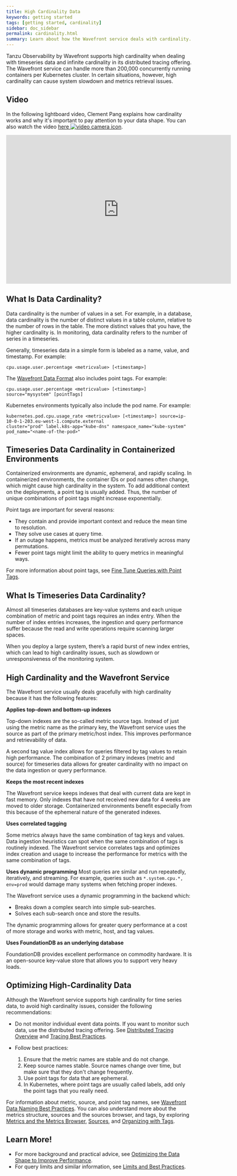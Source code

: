 ```yaml
---
title: High Cardinality Data
keywords: getting started
tags: [getting started, cardinality]
sidebar: doc_sidebar
permalink: cardinality.html
summary: Learn about how the Wavefront service deals with cardinality.
---
```

Tanzu Observability by Wavefront supports high cardinality when dealing with timeseries data and infinite cardinality in its distributed tracing offering.  The Wavefront service can handle more than 200,000 concurrently running containers per Kubernetes cluster. In certain situations, however, high cardinality can cause system slowdown and metrics retrieval issues.

## Video

In the following lightboard video, Clement Pang explains how cardinality works and why it's important to pay attention to your data shape. You can also watch the video <a href="https://vmwaretv.vmware.com/media/t/1_824wsz3p" target="_blank">here <img src="/images/video_camera.png" alt="video camera icon"/></a>.


<p>
<iframe id="kmsembed-1_824wsz3p" width="608" height="402" src="https://vmwaretv.vmware.com/embed/secure/iframe/entryId/1_824wsz3p/uiConfId/49694343/pbc/252649793/st/0" class="kmsembed" allowfullscreen webkitallowfullscreen mozAllowFullScreen allow="autoplay *; fullscreen *; encrypted-media *" referrerPolicy="no-referrer-when-downgrade" frameborder="0" alt="creating dashboards video"></iframe>
</p>

## What Is Data Cardinality?

Data cardinality is the number of values in a set. For example, in a database, data cardinality is the number of distinct values in a table column, relative to the number of rows in the table. The more distinct values that you have, the higher cardinality is. In monitoring, data cardinality refers to the number of series in a timeseries.

Generally, timeseries data in a simple form is labeled as a name, value, and timestamp. For example:

`cpu.usage.user.percentage <metricvalue> [<timestamp>]`

The [Wavefront Data Format](wavefront_data_format.html) also includes point tags. For example:

`cpu.usage.user.percentage <metricvalue> [<timestamp>] source="mysystem" [pointTags]`

Kubernetes environments typically also include the pod name. For example:

```
kubernetes.pod.cpu.usage_rate <metricvalue> [<timestamp>] source=ip-10-0-1-203.eu-west-1.compute.external
cluster="prod" label.k8s-app="kube-dns" namespace_name="kube-system" pod_name="<name-of-the-pod>"
```

## Timeseries Data Cardinality in Containerized Environments

Containerized environments are dynamic, ephemeral, and rapidly scaling. In containerized environments, the container IDs or pod names often change, which might cause high cardinality in the system. To add additional context on the deployments, a point tag is usually added. Thus, the number of unique combinations of point tags might increase exponentially.

Point tags are important for several reasons:

* They contain and provide important context and reduce the mean time to resolution.
* They solve use cases at query time.
* If an outage happens, metrics must be analyzed iteratively across many permutations.
* Fewer point tags might limit the ability to query metrics in meaningful ways.

For more information about point tags, see [Fine Tune Queries with Point Tags](query_language_point_tags.html).

## What Is Timeseries Data Cardinality?

Almost all timeseries databases are key-value systems and each unique combination of metric and point tags requires an index entry. When the number of index entries increases, the ingestion and query performance suffer because the read and write operations require scanning larger spaces.

When you deploy a large system, there’s a rapid burst of new index entries, which can lead to high cardinality issues, such as slowdown or unresponsiveness of the monitoring system.


## High Cardinality and the Wavefront Service


The Wavefront service usually deals gracefully with high cardinality because it has the following features:

**Applies top-down and bottom-up indexes**

Top-down indexes are the so-called metric source tags. Instead of just using the metric name as the primary key, the Wavefront service uses the source as part of the primary metric/host index. This improves performance and retrievability of data.

A second tag value index allows for queries filtered by tag values to retain high performance. The combination of 2 primary indexes (metric and source) for timeseries data allows for greater cardinality with no impact on the data ingestion or query performance.

**Keeps the most recent indexes**

The Wavefront service keeps indexes that deal with current data are kept in fast memory. Only indexes that have not received new data for 4 weeks are moved to older storage. Containerized environments benefit especially from this because of the ephemeral nature of the generated indexes.


**Uses correlated tagging**

Some metrics always have the same combination of tag keys and values. Data ingestion heuristics can spot when the same combination of tags is routinely indexed. The Wavefront service correlates tags and optimizes index creation and usage to increase the performance for metrics with the same combination of tags.

**Uses dynamic programming**
Most queries are similar and run repeatedly, iteratively, and streaming. For example, queries such as `*.system.cpu.*, env=prod` would damage many systems when fetching proper indexes.

The Wavefront service uses a dynamic programming in the backend which:

* Breaks down a complex search into simple sub-searches.
* Solves each sub-search once and store the results.

The dynamic programming allows for greater query performance at a cost of more storage and works with metric, host, and tag values.

**Uses FoundationDB as an underlying database**

FoundationDB provides excellent performance on commodity hardware. It is an open-source key-value store that allows you to support very heavy loads.


## Optimizing High-Cardinality Data

Although the Wavefront service supports high cardinality for time series data, to avoid high cardinality issues, consider the following recommendations:

* Do not monitor individual event data points. If you want to monitor such data, use the distributed tracing offering. See [Distributed Tracing Overview](tracing_basics.html) and [Tracing Best Practices](tracing_best_practices.html).

* Follow best practices:

   1. Ensure that the metric names are stable and do not change.
   2. Keep source names stable. Source names change over time, but make sure that they don't change frequently.
   3. Use point tags for data that are ephemeral.
   4. In Kubernetes, where point tags are usually called labels, add only the point tags that you really need.

For information about metric, source, and point tag names, see [Wavefront Data Naming Best Practices](wavefront_data_format.html#wavefront-data-format-best-practices). You can also understand more about the metrics structure, sources and the sources browser, and tags, by exploring [Metrics and the Metrics Browser](metrics_managing.html), [Sources](sources_managing.html), and [Organizing with Tags](tags_overview.html).

<!--* If you run a query of the type `ts(<metricName>, source="<sourceName>")`, make sure that the number of data points returned is less than 1000. Although Wavefront can handle more, it is best to keep in mind that more data can cause high cardinality issues.-->

## Learn More!

* For more background and practical advice, see [Optimizing the Data Shape to Improve Performance](optimize_data_shape.html).
* For query limits and similar information, see [Limits and Best Practices](wavefront_limits.html).
